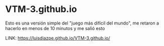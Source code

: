 # VTM-3.github.io

Esto es una versión simple del "juego más difícil del mundo", me retaron a hacerlo en menos de 10 minutos y me salió esto 

LINK: https://luisdiazpe.github.io/VTM-3.github.io/
